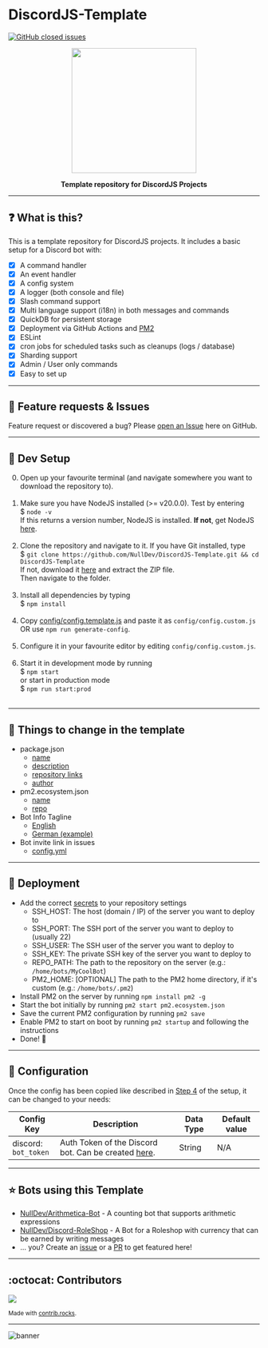 # DiscordJS-Template
[![GitHub closed issues](https://img.shields.io/github/issues-closed-raw/NullDev/DiscordJS-Template?logo=Cachet)](https://github.com/NullDev/DiscordJS-Template/issues?q=is%3Aissue+is%3Aclosed)

<p align="center"><img height="250" width="auto" src="https://cdn.discordapp.com/attachments/1113567657921355866/1113906962598465656/image.jpg" /></p>
<p align="center"><b>Template repository for DiscordJS Projects</b></p>
<hr>

## :question: What is this?

This is a template repository for DiscordJS projects. It includes a basic setup for a Discord bot with:
- [x] A command handler
- [x] An event handler
- [x] A config system
- [x] A logger (both console and file)
- [x] Slash command support
- [x] Multi language support (i18n) in both messages and commands
- [x] QuickDB for persistent storage
- [x] Deployment via GitHub Actions and [PM2](https://pm2.keymetrics.io/)
- [x] ESLint
- [x] cron jobs for scheduled tasks such as cleanups (logs / database)
- [x] Sharding support
- [x] Admin / User only commands
- [x] Easy to set up

<hr>

## :diamond_shape_with_a_dot_inside: Feature requests & Issues

Feature request or discovered a bug? Please [open an Issue](https://github.com/NullDev/DiscordJS-Template/issues/new/choose) here on GitHub.

<hr>

## :wrench: Dev Setup

0. Open up your favourite terminal (and navigate somewhere you want to download the repository to). <br><br>
1. Make sure you have NodeJS installed (>= v20.0.0). Test by entering <br>
$ `node -v` <br>
If this returns a version number, NodeJS is installed. **If not**, get NodeJS <a href="https://nodejs.org/en/download/package-manager/">here</a>. <br><br>
2. Clone the repository and navigate to it. If you have Git installed, type <br>
$ `git clone https://github.com/NullDev/DiscordJS-Template.git && cd DiscordJS-Template` <br>
If not, download it <a href="https://github.com/NullDev/DiscordJS-Template/archive/master.zip">here</a> and extract the ZIP file.<br>
Then navigate to the folder.<br><br>
3. Install all dependencies by typing <br>
$ `npm install`<br><br>
4. Copy [config/config.template.js](https://github.com/NullDev/DiscordJS-Template/blob/master/config/config.template.js) and paste it as `config/config.custom.js` OR use `npm run generate-config`. <br><br>
5. Configure it in your favourite editor by editing `config/config.custom.js`. <br><br>
6. Start it in development mode by running <br>
$ `npm start` <br>
or start in production mode <br>
$ `npm run start:prod` <br><br>

<hr>

## :satellite: Things to change in the template

- package.json
    - [name](https://github.com/NullDev/DiscordJS-Template/blob/master/package.json#L2)
    - [description](https://github.com/NullDev/DiscordJS-Template/blob/master/package.json#L6)
    - [repository links](https://github.com/NullDev/DiscordJS-Template/blob/master/package.json#L20-L27)
    - [author](https://github.com/NullDev/DiscordJS-Template/blob/master/package.json#L28)
- pm2.ecosystem.json
    - [name](https://github.com/NullDev/DiscordJS-Template/blob/master/pm2.ecosystem.json#L4)
    - [repo](https://github.com/NullDev/DiscordJS-Template/blob/master/pm2.ecosystem.json#L10)
- Bot Info Tagline
    - [English](https://github.com/NullDev/DiscordJS-Template/blob/master/locales/English_en.json#L8)
    - [German (example)](https://github.com/NullDev/DiscordJS-Template/blob/master/locales/German_de.json#L8)
- Bot invite link in issues
    - [config.yml](https://github.com/NullDev/DiscordJS-Template/blob/master/.github/ISSUE_TEMPLATE/config.yml#L4)

<hr>

## :rocket: Deployment

- Add the correct [secrets](https://github.com/NullDev/DiscordJS-Template/blob/master/.github/workflows/cd.yml#L27-L34) to your repository settings 
    - SSH_HOST: The host (domain / IP) of the server you want to deploy to
    - SSH_PORT: The SSH port of the server you want to deploy to (usually 22)
    - SSH_USER: The SSH user of the server you want to deploy to
    - SSH_KEY: The private SSH key of the server you want to deploy to
    - REPO_PATH: The path to the repository on the server (e.g.: `/home/bots/MyCoolBot`)
    - PM2_HOME: [OPTIONAL] The path to the PM2 home directory, if it's custom (e.g.: `/home/bots/.pm2`)
- Install PM2 on the server by running `npm install pm2 -g`
- Start the bot initially by running `pm2 start pm2.ecosystem.json`
- Save the current PM2 configuration by running `pm2 save`
- Enable PM2 to start on boot by running `pm2 startup` and following the instructions
- Done! :tada:

<hr>

## :nut_and_bolt: Configuration

Once the config has been copied like described in [Step 4](#wrench-dev-setup) of the setup, it can be changed to your needs:

| Config Key | Description | Data Type | Default value |
| ---------- | --------- | ------------------ | ------------ |
| discord: <br> `bot_token` | Auth Token of the Discord bot. Can be created [here](https://discordapp.com/developers/). | String | N/A |

<hr>

## :star: Bots using this Template

- [NullDev/Arithmetica-Bot](https://github.com/NullDev/Arithmetica-Bot) - A counting bot that supports arithmetic expressions
- [NullDev/Discord-RoleShop](https://github.com/NullDev/Discord-RoleShop) - A Bot for a Roleshop with currency that can be earned by writing messages
- ... you? Create an [issue](https://github.com/NullDev/DiscordJS-Template/issues/new/choose) or a [PR](https://github.com/NullDev/DiscordJS-Template/pulls) to get featured here!
 
<hr>

## :octocat: Contributors

<a href="https://github.com/NullDev/DiscordJS-Template/graphs/contributors">
  <img src="https://contrib.rocks/image?repo=NullDev/DiscordJS-Template" />
</a>

<sub>Made with [contrib.rocks](https://contrib.rocks).</sub>

<hr>

![banner](https://repository-images.githubusercontent.com/648324548/b314e053-9230-460f-922c-f03c8527c9c5)
